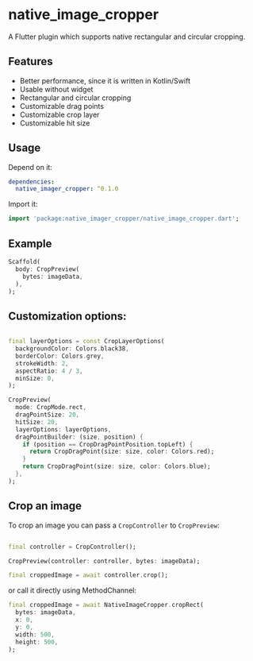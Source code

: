 # native_image_cropper

A Flutter plugin which supports native rectangular and circular cropping.

## Features

* Better performance, since it is written in Kotlin/Swift
* Usable without widget
* Rectangular and circular cropping
* Customizable drag points
* Customizable crop layer
* Customizable hit size

## Usage

Depend on it:

```yaml
dependencies:
  native_imager_cropper: ^0.1.0
```

Import it:

```dart
import 'package:native_imager_cropper/native_image_cropper.dart';
```

## Example

```dart
Scaffold(
  body: CropPreview(
    bytes: imageData,
  ),
);
```

## Customization options:

```dart

final layerOptions = const CropLayerOptions(
  backgroundColor: Colors.black38,
  borderColor: Colors.grey,
  strokeWidth: 2,
  aspectRatio: 4 / 3,
  minSize: 0,
);

CropPreview(
  mode: CropMode.rect,
  dragPointSize: 20,
  hitSize: 20,
  layerOptions: layerOptions,
  dragPointBuilder: (size, position) {
    if (position == CropDragPointPosition.topLeft) {
      return CropDragPoint(size: size, color: Colors.red);
    }
    return CropDragPoint(size: size, color: Colors.blue);
  },
);
```

## Crop an image

To crop an image you can pass a `CropController` to `CropPreview`:

```dart

final controller = CropController();

CropPreview(controller: controller, bytes: imageData);

final croppedImage = await controller.crop();
```

or call it directly using MethodChannel:

```dart
final croppedImage = await NativeImageCropper.cropRect(
  bytes: imageData,
  x: 0,
  y: 0,
  width: 500,
  height: 500,
);